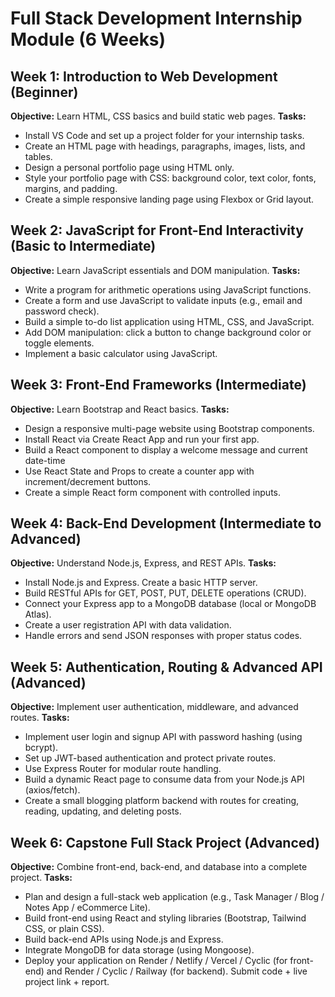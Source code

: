 # Full Stack Development Internship Module (6 Weeks)

## Week 1: Introduction to Web Development (Beginner)
**Objective:** Learn HTML, CSS basics and build static web pages.
**Tasks:**
- Install VS Code and set up a project folder for your internship tasks.
- Create an HTML page with headings, paragraphs, images, lists, and tables.
- Design a personal portfolio page using HTML only.
- Style your portfolio page with CSS: background color, text color, fonts, margins, and padding.
- Create a simple responsive landing page using Flexbox or Grid layout.

## Week 2: JavaScript for Front-End Interactivity (Basic to Intermediate)
**Objective:** Learn JavaScript essentials and DOM manipulation.
**Tasks:**
- Write a program for arithmetic operations using JavaScript functions.
- Create a form and use JavaScript to validate inputs (e.g., email and password check).
- Build a simple to-do list application using HTML, CSS, and JavaScript.
- Add DOM manipulation: click a button to change background color or toggle elements.
- Implement a basic calculator using JavaScript.

## Week 3: Front-End Frameworks (Intermediate)
**Objective:** Learn Bootstrap and React basics.
**Tasks:**
- Design a responsive multi-page website using Bootstrap components.
- Install React via Create React App and run your first app.
- Build a React component to display a welcome message and current date-time
- Use React State and Props to create a counter app with increment/decrement buttons.
- Create a simple React form component with controlled inputs.

## Week 4: Back-End Development (Intermediate to Advanced)
**Objective:** Understand Node.js, Express, and REST APIs.
**Tasks:**
- Install Node.js and Express. Create a basic HTTP server.
- Build RESTful APIs for GET, POST, PUT, DELETE operations (CRUD).
- Connect your Express app to a MongoDB database (local or MongoDB Atlas).
- Create a user registration API with data validation.
- Handle errors and send JSON responses with proper status codes.

## Week 5: Authentication, Routing & Advanced API (Advanced)
**Objective:** Implement user authentication, middleware, and advanced routes.
**Tasks:**
- Implement user login and signup API with password hashing (using bcrypt).
- Set up JWT-based authentication and protect private routes.
- Use Express Router for modular route handling.
- Build a dynamic React page to consume data from your Node.js API (axios/fetch).
- Create a small blogging platform backend with routes for creating, reading, updating, and deleting posts.

## Week 6: Capstone Full Stack Project (Advanced)
**Objective:** Combine front-end, back-end, and database into a complete project.
**Tasks:**
- Plan and design a full-stack web application (e.g., Task Manager / Blog / Notes App / eCommerce Lite).
- Build front-end using React and styling libraries (Bootstrap, Tailwind CSS, or plain CSS).
- Build back-end APIs using Node.js and Express.
- Integrate MongoDB for data storage (using Mongoose).
- Deploy your application on Render / Netlify / Vercel / Cyclic (for front-end) and Render / Cyclic / Railway (for backend). Submit code + live project link + report. 